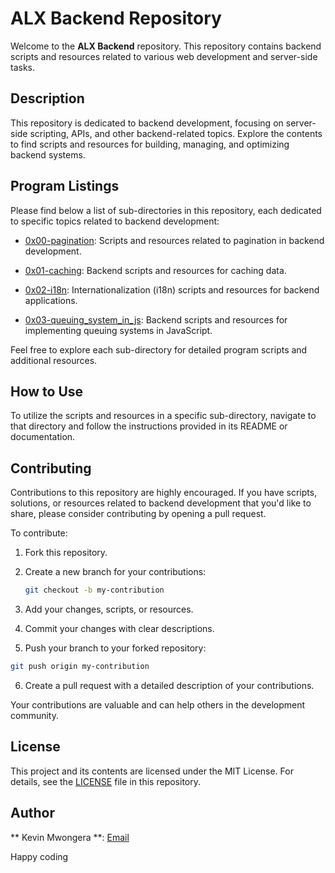 # ALX Backend Repository

Welcome to the **ALX Backend** repository. This repository contains backend scripts and resources related to various web development and server-side tasks.

## Description

This repository is dedicated to backend development, focusing on server-side scripting, APIs, and other backend-related topics. Explore the contents to find scripts and resources for building, managing, and optimizing backend systems.

## Program Listings

Please find below a list of sub-directories in this repository, each dedicated to specific topics related to backend development:

- [0x00-pagination](https://github.com/iakev/alx-backend/tree/main/0x00-pagination): Scripts and resources related to pagination in backend development.

- [0x01-caching](https://github.com/iakev/alx-backend/tree/main/0x01-caching): Backend scripts and resources for caching data.

- [0x02-i18n](https://github.com/iakev/alx-backend/tree/main/0x02-i18n): Internationalization (i18n) scripts and resources for backend applications.

- [0x03-queuing_system_in_js](https://github.com/iakev/alx-backend/tree/main/0x03-queuing_system_in_js): Backend scripts and resources for implementing queuing systems in JavaScript.

Feel free to explore each sub-directory for detailed program scripts and additional resources.

## How to Use

To utilize the scripts and resources in a specific sub-directory, navigate to that directory and follow the instructions provided in its README or documentation.

## Contributing

Contributions to this repository are highly encouraged. If you have scripts, solutions, or resources related to backend development that you'd like to share, please consider contributing by opening a pull request.

To contribute:

1. Fork this repository.
2. Create a new branch for your contributions:

   ```bash
   git checkout -b my-contribution
   ```
3. Add your changes, scripts, or resources.

4. Commit your changes with clear descriptions.

5. Push your branch to your forked repository:

```bash
git push origin my-contribution
```

6. Create a pull request with a detailed description of your contributions.

Your contributions are valuable and can help others in the development community.

## License

This project and its contents are licensed under the MIT License. For details, see the [LICENSE]() file in this repository.

## Author

** Kevin Mwongera **: [Email](kirimikmwongera@gmail.com)

Happy coding
